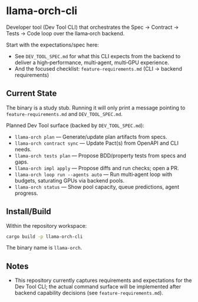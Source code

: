 # llama-orch-cli

Developer tool (Dev Tool CLI) that orchestrates the Spec → Contract → Tests → Code loop over the llama‑orch backend.

Start with the expectations/spec here:

- See `DEV_TOOL_SPEC.md` for what this CLI expects from the backend to deliver a high‑performance, multi‑agent, multi‑GPU experience.
- And the focused checklist: `feature-requirements.md` (CLI → backend requirements)

## Current State

The binary is a study stub. Running it will only print a message pointing to `feature-requirements.md` and `DEV_TOOL_SPEC.md`.

Planned Dev Tool surface (backed by `DEV_TOOL_SPEC.md`):

- `llama-orch plan` — Generate/update plan artifacts from specs.
- `llama-orch contract sync` — Update Pact(s) from OpenAPI and CLI needs.
- `llama-orch tests plan` — Propose BDD/property tests from specs and gaps.
- `llama-orch impl apply` — Propose diffs and run checks; open a PR.
- `llama-orch loop run --agents auto` — Run multi‑agent loop with budgets, saturating GPUs via backend pools.
- `llama-orch status` — Show pool capacity, queue predictions, agent progress.

## Install/Build

Within the repository workspace:

```sh
cargo build -p llama-orch-cli
```

The binary name is `llama-orch`.

## Notes

- This repository currently captures requirements and expectations for the Dev Tool CLI; the actual command surface will be implemented after backend capability decisions (see `feature-requirements.md`).
